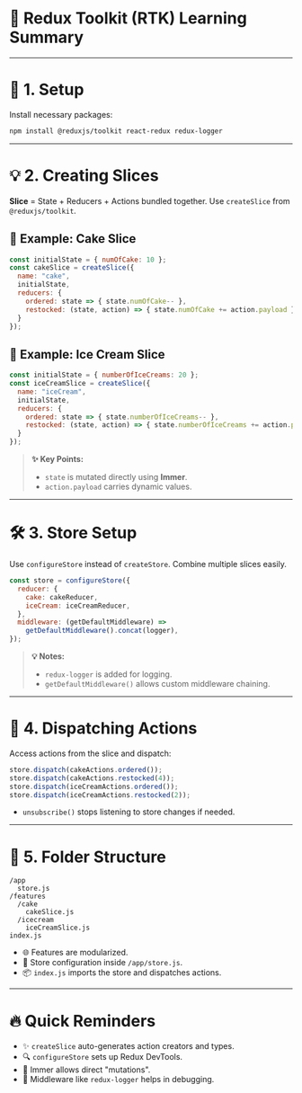 
# 💎 **Redux Toolkit (RTK) Learning Summary**

---

# 🔧 1. Setup
Install necessary packages:
```bash
npm install @reduxjs/toolkit react-redux redux-logger
```

---

# 💡 2. Creating Slices
**Slice** = State + Reducers + Actions bundled together. 
Use `createSlice` from `@reduxjs/toolkit`.

## 🎂 Example: Cake Slice
```javascript
const initialState = { numOfCake: 10 };
const cakeSlice = createSlice({
  name: "cake",
  initialState,
  reducers: {
    ordered: state => { state.numOfCake-- },
    restocked: (state, action) => { state.numOfCake += action.payload }
  }
});
```

## 🍦 Example: Ice Cream Slice
```javascript
const initialState = { numberOfIceCreams: 20 };
const iceCreamSlice = createSlice({
  name: "iceCream",
  initialState,
  reducers: {
    ordered: state => { state.numberOfIceCreams-- },
    restocked: (state, action) => { state.numberOfIceCreams += action.payload }
  }
});
```

> **✨ Key Points:**
> - `state` is mutated directly using **Immer**.
> - `action.payload` carries dynamic values.

---

# 🛠️ 3. Store Setup
Use `configureStore` instead of `createStore`. Combine multiple slices easily.

```javascript
const store = configureStore({
  reducer: {
    cake: cakeReducer,
    iceCream: iceCreamReducer,
  },
  middleware: (getDefaultMiddleware) => 
    getDefaultMiddleware().concat(logger),
});
```

> **💡 Notes:**
> - `redux-logger` is added for logging.
> - `getDefaultMiddleware()` allows custom middleware chaining.

---

# 📢 4. Dispatching Actions
Access actions from the slice and dispatch:

```javascript
store.dispatch(cakeActions.ordered());
store.dispatch(cakeActions.restocked(4));
store.dispatch(iceCreamActions.ordered());
store.dispatch(iceCreamActions.restocked(2));
```

- `unsubscribe()` stops listening to store changes if needed.

---

# 🔺 5. Folder Structure
```
/app
  store.js
/features
  /cake
    cakeSlice.js
  /icecream
    iceCreamSlice.js
index.js
```
- 🌐 Features are modularized.
- 🔄 Store configuration inside `/app/store.js`.
- 📦 `index.js` imports the store and dispatches actions.

---

# 🔥 Quick Reminders
- ✨ `createSlice` auto-generates action creators and types.
- 🔍 `configureStore` sets up Redux DevTools.
- 🎫 Immer allows direct "mutations".
- 🔢 Middleware like `redux-logger` helps in debugging.

